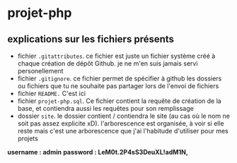 # projet-php

## explications sur les fichiers présents

- fichier `.gitattributes`. ce fichier est juste un fichier système créé à chaque création de dépôt Github. je ne m'en suis jamais servi personellement
- fichier `.gitignore`. ce fichier permet de spécifier à github les dossiers ou fichiers que tu ne souhaite pas partager lors de l'envoi de fichiers
- fichier `README.` C'est ici
- fichier `projet-php.sql`. Ce fichier contient la requête de création de la base, et contiendra aussi les requêtes pour son remplissage
- dossier `site`. le dossier contient / contiendra le site (au cas où le nom ne soit pas assez explicite xD). l'arborescence est organisée, à voir si elle reste mais c'est une arborescence que j'ai l'habitude d'utiliser pour mes projets


**username : admin**
**password : LeM0t.2P4sS3DeuXL!adM1N,**
